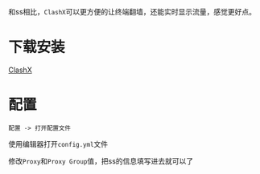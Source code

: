 和ss相比，`ClashX`可以更方便的让终端翻墙，还能实时显示流量，感觉更好点。

# 下载安装

[ClashX](https://github.com/yichengchen/clashX/releases)

# 配置

`配置 -> 打开配置文件`

使用编辑器打开`config.yml`文件

修改`Proxy`和`Proxy Group`值，把ss的信息填写进去就可以了
